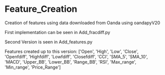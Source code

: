 # Feature_Creation
Creation of features using data downloaded from Oanda using oandapyV20

First implementation can be seen in Add_fracdiff.py

Second Version is seen in Add_features.py

Features created up to this version:
['Open', 'High', 'Low', 'Close', 'Openfdiff', 'Highfdiff', 'Lowfdiff',
'Closefdiff', 'CCI', 'SMA_5', 'SMA_10', 'MACD', 'Upper_BB', 'Lower_BB',
'Range_BB', 'RSI', 'Max_range', 'Min_range', 'Price_Range']

